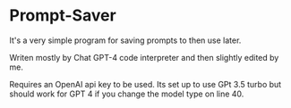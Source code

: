# Prompt-Saver

It's a very simple program for saving prompts to then use later.

Writen mostly by Chat GPT-4 code interpreter and then slightly edited by me.

Requires an OpenAI api key to be used.
Its set up to use GPt 3.5 turbo but should work for GPT 4 if you change the model type on line 40.
